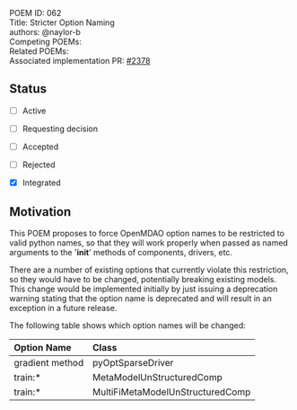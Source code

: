 POEM ID: 062  
Title:  Stricter Option Naming  
authors: @naylor-b  
Competing POEMs:     
Related POEMs:    
Associated implementation PR: [#2378](https://github.com/OpenMDAO/OpenMDAO/pull/2378)  

##  Status

- [ ] Active
- [ ] Requesting decision
- [ ] Accepted
- [ ] Rejected
- [x] Integrated


## Motivation

This POEM proposes to force OpenMDAO option names to be restricted to valid python names, so that
they will work properly when passed as named arguments to the '__init__' methods of components,
drivers, etc.

There are a number of existing options that currently violate this restriction, so they would 
have to be changed, potentially breaking existing models.  This change would be implemented
initially by just issuing a deprecation warning stating that the option name is deprecated and
will result in an exception in a future release.

The following table shows which option names will be changed:

Option Name               | Class                           
:------------------------ | :-------------------------------
gradient method           | pyOptSparseDriver               
train:*                   | MetaModelUnStructuredComp       
train:*                   | MultiFiMetaModelUnStructuredComp
